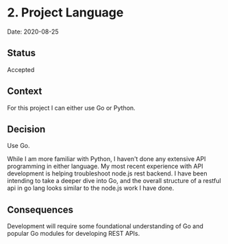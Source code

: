 # 2. Project Language

Date: 2020-08-25

## Status

Accepted

## Context

For this project I can either use Go or Python.

## Decision

Use Go.

While I am more familiar with Python, I haven't done any extensive API
programming in either language. My most recent experience with API development
is helping troubleshoot node.js rest backend. I have been intending to take a
deeper dive into Go, and the overall structure of a restful api in go lang
looks similar to the node.js work I have done. 

## Consequences

Development will require some foundational understanding of Go and popular Go
modules for developing REST APIs.
